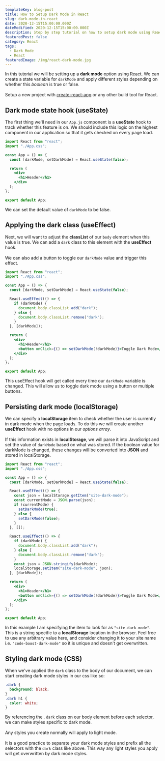 ```yaml
---
templateKey: blog-post
title: How to Setup Dark Mode in React
slug: dark-mode-in-react
date: 2020-12-15T15:00:00.000Z
dateModified: 2020-12-15T15:00:00.000Z
description: Step by step tutorial on how to setup dark mode using React. Add this feature to your application using useState, useEffect, and localStorage.
featuredPost: false
category: React
tags:
  - Dark Mode
  - React
featuredImage: /img/react-dark-mode.jpg
---
```



In this tutorial we will be setting up a **dark mode** option using React. We can create a state variable for `darkMode` and apply different styles depending on whether this *boolean* is true or false.  
<br />
Setup a new project with [create-react-app](https://www.code-boost.com/create-react-app/) or any other build tool for React.


## Dark mode state hook (useState)

The first thing we'll need in our `App.js` component is a **useState** hook to track whether this feature is on. We should include this logic on the highest component in our application so that it gets checked on every page load.

```jsx
import React from "react";
import "./App.css";

const App = () => {
  const [darkMode, setDarkMode] = React.useState(false);

  return (
    <div>
      <h1>Header</h1>
    </div>
  );
};

export default App;
```
We can set the default value of `darkMode` to be false.
 
## Applying the dark class (useEffect)

Next, we will want to adjust the **classList** of our `body` element when this value is true. We can add a `dark` class to this element with the **useEffect** hook.  
<br />
We can also add a button to toggle our `darkMode` value and trigger this effect.
<br />

```jsx
import React from "react";
import "./App.css";

const App = () => {
  const [darkMode, setDarkMode] = React.useState(false);

  React.useEffect(() => {
    if (darkMode) {
      document.body.classList.add("dark");
    } else {
      document.body.classList.remove("dark");
    }
  }, [darkMode]);

  return (
    <div>
      <h1>Header</h1>
      <button onClick={() => setDarkMode(!darkMode)}>Toggle Dark Mode</button>
    </div>
  );
};

export default App;
```
This useEffect hook will get called every time our `darkMode` variable is changed. This will allow us to toggle dark mode using a button or multiple buttons.  



## Persisting dark mode (localStorage)
We can specify a **localStorage** item to check whether the user is currently in dark mode when the page loads. To do this we will create another **useEffect** hook with no options in our *options array*.  
<br />
If this information exists in **localStorage**, we will parse it into JavaScript and set the value of `darkMode` based on what was stored. If the boolean value for darkMode is changed, these changes will be converted into **JSON** and stored in localStorage.

```jsx
import React from "react";
import "./App.css";

const App = () => {
  const [darkMode, setDarkMode] = React.useState(false);

  React.useEffect(() => {
    const json = localStorage.getItem("site-dark-mode");
    const currentMode = JSON.parse(json);
    if (currentMode) {
      setDarkMode(true);
    } else {
      setDarkMode(false);
    }
  }, []);

  React.useEffect(() => {
    if (darkMode) {
      document.body.classList.add("dark");
    } else {
      document.body.classList.remove("dark");
    }
    const json = JSON.stringify(darkMode);
    localStorage.setItem("site-dark-mode", json);
  }, [darkMode]);

  return (
    <div>
      <h1>Header</h1>
      <button onClick={() => setDarkMode(!darkMode)}>Toggle Dark Mode</button>
    </div>
  );
};

export default App;
```


In this example I am specifying the item to look for as `"site-dark-mode"`. This is a string specific to a **localStorage** location in the browser. Feel free to use any arbitrary value here, and consider changing it to your site name i.e. `"code-boost-dark-mode"` so it is unique and doesn't get overwritten.



## Styling dark mode (CSS)
When we've applied the `dark` class to the body of our document, we can start creating dark mode styles in our css like so:

```css
.dark {
  background: black;
}
.dark h1 {
  color: white;
}
```
By referencing the `.dark` class on our body element before each selector, we can make styles specific to dark mode.   
<br />
Any styles you create normally will apply to light mode.   
<br />
It is a good practice to separate your dark mode styles and prefix all the selectors with the `dark` class like above. This way any light styles you apply will get overwritten by dark mode styles.